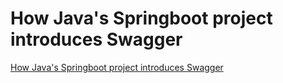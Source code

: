 # How Java's Springboot project introduces Swagger
[How Java's Springboot project introduces Swagger](https://aiwithcloud.com/2022/09/15/how_javas_springboot_project_introduces_swagger/)